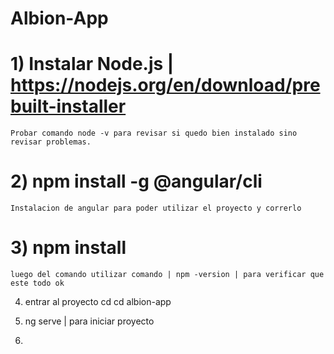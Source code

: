 # Albion-App
# 1) Instalar Node.js | https://nodejs.org/en/download/prebuilt-installer
    Probar comando node -v para revisar si quedo bien instalado sino revisar problemas.
# 2) npm install -g @angular/cli
    Instalacion de angular para poder utilizar el proyecto y correrlo
# 3) npm install
    luego del comando utilizar comando | npm -version | para verificar que este todo ok
4) entrar al proyecto cd
    cd albion-app
5) ng serve | para iniciar proyecto
    
7) 

